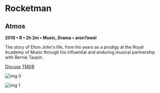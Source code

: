 # Rocketman

## Atmos

**2019 • R • 2h 2m • Music, Drama • aron7awol**

The story of Elton John's life, from his years as a prodigy at the Royal Academy of Music through his influential and enduring musical partnership with Bernie Taupin.

[Discuss](https://www.avsforum.com/threads/bass-eq-for-filtered-movies.2995212/post-58439788)  [TMDB](504608)

![img 0](https://i.imgur.com/EduV71Q.jpg)

![img 1](https://i.imgur.com/PXn7B6P.jpg)


